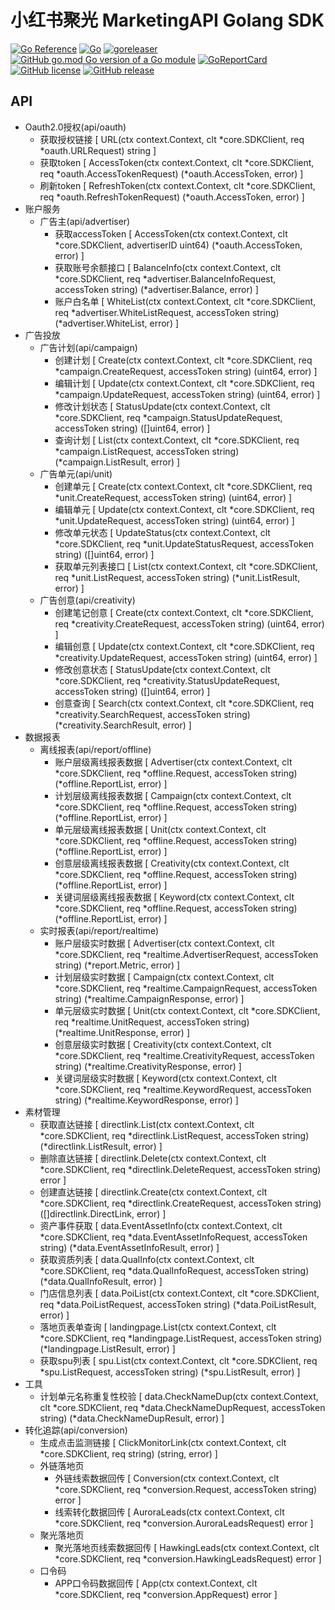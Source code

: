 # 小红书聚光 MarketingAPI Golang SDK

[![Go Reference](https://pkg.go.dev/badge/github.com/bububa/spotlight-mapi.svg)](https://pkg.go.dev/github.com/bububa/spotlight-mapi)
[![Go](https://github.com/bububa/spotlight-mapi/actions/workflows/go.yml/badge.svg)](https://github.com/bububa/spotlight-mapi/actions/workflows/go.yml)
[![goreleaser](https://github.com/bububa/spotlight-mapi/actions/workflows/goreleaser.yml/badge.svg)](https://github.com/bububa/spotlight-mapi/actions/workflows/goreleaser.yml)
[![GitHub go.mod Go version of a Go module](https://img.shields.io/github/go-mod/go-version/bububa/spotlight-mapi.svg)](https://github.com/bububa/spotlight-mapi)
[![GoReportCard](https://goreportcard.com/badge/github.com/bububa/spotlight-mapi)](https://goreportcard.com/report/github.com/bububa/spotlight-mapi)
[![GitHub license](https://img.shields.io/github/license/bububa/spotlight-mapi.svg)](https://github.com/bububa/spotlight-mapi/blob/master/LICENSE)
[![GitHub release](https://img.shields.io/github/release/bububa/spotlight-mapi.svg)](https://GitHub.com/bububa/spotlight-mapi/releases/)

## API

- Oauth2.0授权(api/oauth)
  - 获取授权链接 [ URL(ctx context.Context, clt *core.SDKClient, req *oauth.URLRequest) string ]
  - 获取token [ AccessToken(ctx context.Context, clt *core.SDKClient, req *oauth.AccessTokenRequest) (*oauth.AccessToken, error) ]
  - 刷新token [ RefreshToken(ctx context.Context, clt *core.SDKClient, req *oauth.RefreshTokenRequest) (*oauth.AccessToken, error) ]
- 账户服务
  - 广告主(api/advertiser)
    - 获取accessToken [ AccessToken(ctx context.Context, clt *core.SDKClient, advertiserID uint64) (*oauth.AccessToken, error) ]
    - 获取账号余额接口 [ BalanceInfo(ctx context.Context, clt *core.SDKClient, req *advertiser.BalanceInfoRequest, accessToken string) (*advertiser.Balance, error) ]
    - 账户白名单 [ WhiteList(ctx context.Context, clt *core.SDKClient, req *advertiser.WhiteListRequest, accessToken string) (*advertiser.WhiteList, error) ]
- 广告投放
  - 广告计划(api/campaign)
    - 创建计划 [ Create(ctx context.Context, clt *core.SDKClient, req *campaign.CreateRequest, accessToken string) (uint64, error) ]
    - 编辑计划 [ Update(ctx context.Context, clt *core.SDKClient, req *campaign.UpdateRequest, accessToken string) (uint64, error) ]
    - 修改计划状态 [ StatusUpdate(ctx context.Context, clt *core.SDKClient, req *campaign.StatusUpdateRequest, accessToken string) ([]uint64, error) ]
    - 查询计划 [ List(ctx context.Context, clt *core.SDKClient, req *campaign.ListRequest, accessToken string) (*campaign.ListResult, error) ]
  - 广告单元(api/unit)
    - 创建单元 [ Create(ctx context.Context, clt *core.SDKClient, req *unit.CreateRequest, accessToken string) (uint64, error) ]
    - 编辑单元 [ Update(ctx context.Context, clt *core.SDKClient, req *unit.UpdateRequest, accessToken string) (uint64, error) ]
    - 修改单元状态 [ UpdateStatus(ctx context.Context, clt *core.SDKClient, req *unit.UpdateStatusRequest, accessToken string) ([]uint64, error) ]
    - 获取单元列表接口 [ List(ctx context.Context, clt *core.SDKClient, req *unit.ListRequest, accessToken string) (*unit.ListResult, error) ]
  - 广告创意(api/creativity)
    - 创建笔记创意 [ Create(ctx context.Context, clt *core.SDKClient, req *creativity.CreateRequest, accessToken string) (uint64, error) ]
    - 编辑创意 [ Update(ctx context.Context, clt *core.SDKClient, req *creativity.UpdateRequest, accessToken string) (uint64, error) ]
    - 修改创意状态 [ StatusUpdate(ctx context.Context, clt *core.SDKClient, req *creativity.StatusUpdateRequest, accessToken string) ([]uint64, error) ]
    - 创意查询 [ Search(ctx context.Context, clt *core.SDKClient, req *creativity.SearchRequest, accessToken string) (*creativity.SearchResult, error) ]
- 数据报表
  - 离线报表(api/report/offline)
    - 账户层级离线报表数据 [ Advertiser(ctx context.Context, clt *core.SDKClient, req *offline.Request, accessToken string) (*offline.ReportList, error) ]
    - 计划层级离线报表数据 [ Campaign(ctx context.Context, clt *core.SDKClient, req *offline.Request, accessToken string) (*offline.ReportList, error) ]
    - 单元层级离线报表数据 [ Unit(ctx context.Context, clt *core.SDKClient, req *offline.Request, accessToken string) (*offline.ReportList, error) ]
    - 创意层级离线报表数据 [ Creativity(ctx context.Context, clt *core.SDKClient, req *offline.Request, accessToken string) (*offline.ReportList, error) ]
    - 关键词层级离线报表数据 [ Keyword(ctx context.Context, clt *core.SDKClient, req *offline.Request, accessToken string) (*offline.ReportList, error) ]
  - 实时报表(api/report/realtime)
    - 账户层级实时数据 [ Advertiser(ctx context.Context, clt *core.SDKClient, req *realtime.AdvertiserRequest, accessToken string) (*report.Metric, error) ]
    - 计划层级实时数据 [ Campaign(ctx context.Context, clt *core.SDKClient, req *realtime.CampaignRequest, accessToken string) (*realtime.CampaignResponse, error) ]
    - 单元层级实时数据 [ Unit(ctx context.Context, clt *core.SDKClient, req *realtime.UnitRequest, accessToken string) (*realtime.UnitResponse, error) ]
    - 创意层级实时数据 [ Creativity(ctx context.Context, clt *core.SDKClient, req *realtime.CreativityRequest, accessToken string) (*realtime.CreativityResponse, error) ]
    - 关键词层级实时数据 [ Keyword(ctx context.Context, clt *core.SDKClient, req *realtime.KeywordRequest, accessToken string) (*realtime.KeywordResponse, error) ]
- 素材管理
  - 获取直达链接 [ directlink.List(ctx context.Context, clt *core.SDKClient, req *directlink.ListRequest, accessToken string) (*directlink.ListResult, error) ]
  - 删除直达链接 [ directlink.Delete(ctx context.Context, clt *core.SDKClient, req *directlink.DeleteRequest, accessToken string) error ]
  - 创建直达链接 [ directlink.Create(ctx context.Context, clt *core.SDKClient, req *directlink.CreateRequest, accessToken string) ([]directlink.DirectLink, error) ]
  - 资产事件获取 [ data.EventAssetInfo(ctx context.Context, clt *core.SDKClient, req *data.EventAssetInfoRequest, accessToken string) (*data.EventAssetInfoResult, error) ]
  - 获取资质列表 [ data.QualInfo(ctx context.Context, clt *core.SDKClient, req *data.QualInfoRequest, accessToken string) (*data.QualInfoResult, error) ]
  - 门店信息列表 [ data.PoiList(ctx context.Context, clt *core.SDKClient, req *data.PoiListRequest, accessToken string) (*data.PoiListResult, error) ]
  - 落地页表单查询 [ landingpage.List(ctx context.Context, clt *core.SDKClient, req *landingpage.ListRequest, accessToken string) (*landingpage.ListResult, error) ]
  - 获取spu列表 [ spu.List(ctx context.Context, clt *core.SDKClient, req *spu.ListRequest, accessToken string) (*spu.ListResult, error) ]
- 工具
  - 计划单元名称重复性校验 [ data.CheckNameDup(ctx context.Context, clt *core.SDKClient, req *data.CheckNameDupRequest, accessToken string) (*data.CheckNameDupResult, error) ]
- 转化追踪(api/conversion)
  - 生成点击监测链接 [ ClickMonitorLink(ctx context.Context, clt *core.SDKClient, req string) (string, error) ]
  - 外链落地页
    - 外链线索数据回传 [ Conversion(ctx context.Context, clt *core.SDKClient, req *conversion.Request, accessToken string) error ]
    - 线索转化数据回传 [ AuroraLeads(ctx context.Context, clt *core.SDKClient, req *conversion.AuroraLeadsRequest) error ]
  - 聚光落地页
    - 聚光落地页线索数据回传 [ HawkingLeads(ctx context.Context, clt *core.SDKClient, req *conversion.HawkingLeadsRequest) error ]
  - 口令码
    - APP口令码数据回传 [ App(ctx context.Context, clt *core.SDKClient, req *conversion.AppRequest) error ]

